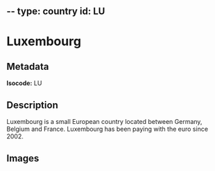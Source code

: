 --
type: country
id: LU
--

# Luxembourg

## Metadata

**Isocode:** LU

## Description

Luxembourg is a small European country located between Germany, Belgium and France. Luxembourg has been paying with the euro since 2002.

## Images

